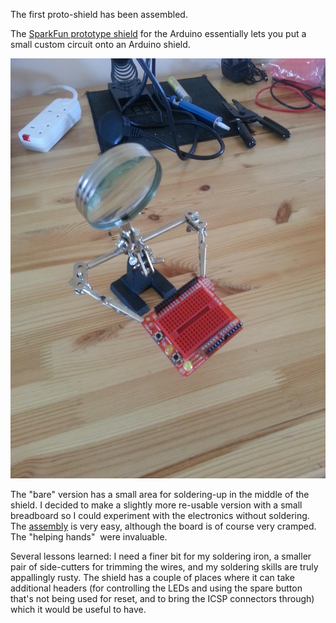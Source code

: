 The first proto-shield has been assembled.

<!--more-->

The <a href="https://www.sparkfun.com/products/7914" target="_blank">SparkFun prototype shield</a> for the Arduino essentially lets you put a small custom circuit onto an Arduino shield.

![Arduino prototyping shield](/images/citizen-sensing/2013-06-28-18.31.43.jpg)

The "bare" version has a small area for soldering-up in the middle of the shield. I decided to make a slightly more re-usable version with a small breadboard so I could experiment with the electronics without soldering.  The <a href="https://www.sparkfun.com/tutorials/181" target="_blank">assembly</a> is very easy, although the board is of course very cramped. The "helping hands"  were invaluable.

Several lessons learned: I need a finer bit for my soldering iron, a smaller pair of side-cutters for trimming the wires, and my soldering skills are truly appallingly rusty. The shield has a couple of places where it can take additional headers (for controlling the LEDs and using the spare button that's not being used for reset, and to bring the ICSP connectors through) which it would be useful to have.
